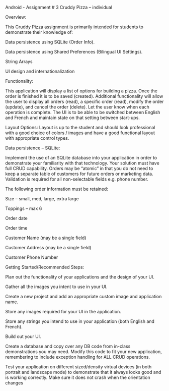 Android - Assignment # 3 Cruddy Pizza – individual


Overview:

This Cruddy Pizza assignment is primarily intended for students to demonstrate their knowledge of:

Data persistence using SQLite (Order Info).

Data persistence using Shared Preferences (Bilingual UI Settings).

String Arrays

UI design and internationalization


Functionality:

This application will display a list of options for building a pizza. Once the order is finished it is to be saved (created). Additional functionality will allow the user to display all orders (read), a specific order (read), modify the order (update), and cancel the order (delete). Let the user know when each operation is complete. The UI is to be able to be switched between English and French and maintain state on that setting between start-ups.


Layout Options:
Layout is up to the student and should look professional with a good choice of colors / images and have a good functional layout with appropriate control types.


Data persistence – SQLite:

Implement the use of an SQLite database into your application in order to demonstrate your familiarity with that technology. Your solution must have full CRUD capability. Orders may be “atomic” in that you do not need to keep a separate table of customers for future orders or marketing data. Validation is required for all non-selectable fields e.g. phone number.


The following order information must be retained:

Size – small, med, large, extra large

Toppings – max 6

Order date

Order time

Customer Name (may be a single field)

Customer Address (may be a single field)

Customer Phone Number


Getting Started/Recommended Steps:

Plan out the functionality of your applications and the design of your UI.

Gather all the images you intent to use in your UI.

Create a new project and add an appropriate custom image and application name.

Store any images required for your UI in the application.

Store any strings you intend to use in your application (both English and French).

Build out your UI.

Create a database and copy over any DB code from in-class demonstrations you may need. Modify this code to fit your new application, remembering to include exception handling for ALL CRUD operations.

Test your application on different sized/density virtual devices (in both portrait and landscape mode) to demonstrate that it always looks good and is working correctly. Make sure it does not crash when the orientation changes


